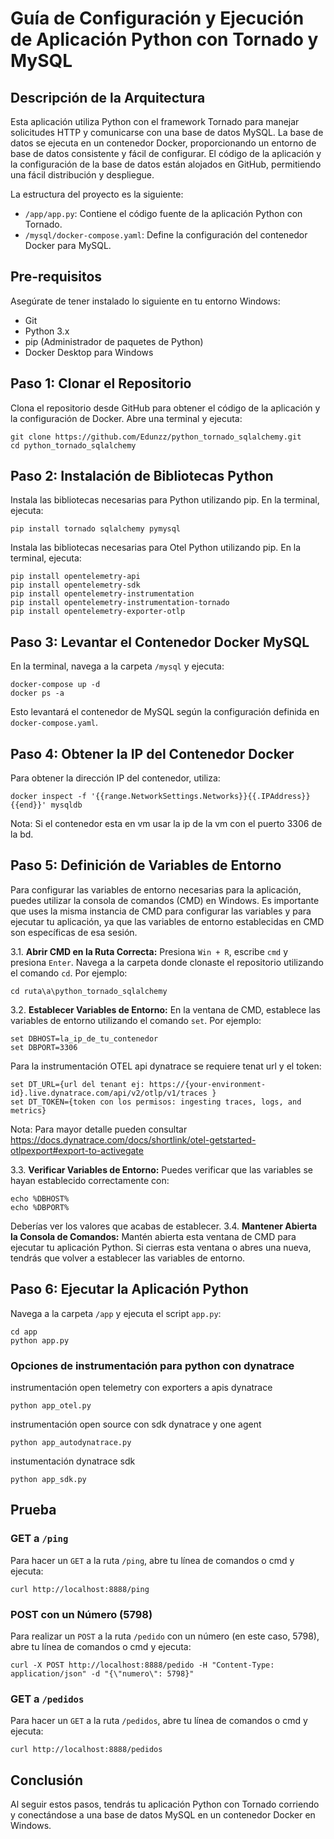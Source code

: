 # Guía de Configuración y Ejecución de Aplicación Python con Tornado y MySQL

## Descripción de la Arquitectura

Esta aplicación utiliza Python con el framework Tornado para manejar solicitudes HTTP y comunicarse con una base de datos MySQL. La base de datos se ejecuta en un contenedor Docker, proporcionando un entorno de base de datos consistente y fácil de configurar. El código de la aplicación y la configuración de la base de datos están alojados en GitHub, permitiendo una fácil distribución y despliegue.

La estructura del proyecto es la siguiente:

-   `/app/app.py`: Contiene el código fuente de la aplicación Python con Tornado.
-   `/mysql/docker-compose.yaml`: Define la configuración del contenedor Docker para MySQL.

## Pre-requisitos

Asegúrate de tener instalado lo siguiente en tu entorno Windows:

-   Git
-   Python 3.x
-   pip (Administrador de paquetes de Python)
-   Docker Desktop para Windows

## Paso 1: Clonar el Repositorio

Clona el repositorio desde GitHub para obtener el código de la aplicación y la configuración de Docker. Abre una terminal y ejecuta:

    git clone https://github.com/Edunzz/python_tornado_sqlalchemy.git
    cd python_tornado_sqlalchemy

## Paso 2: Instalación de Bibliotecas Python

Instala las bibliotecas necesarias para Python utilizando pip. En la terminal, ejecuta:

    pip install tornado sqlalchemy pymysql

Instala las bibliotecas necesarias para Otel Python utilizando pip. En la terminal, ejecuta:

    pip install opentelemetry-api
    pip install opentelemetry-sdk
    pip install opentelemetry-instrumentation
    pip install opentelemetry-instrumentation-tornado
    pip install opentelemetry-exporter-otlp

## Paso 3: Levantar el Contenedor Docker MySQL
En la terminal, navega a la carpeta `/mysql` y ejecuta:

    docker-compose up -d
    docker ps -a

Esto levantará el contenedor de MySQL según la configuración definida en `docker-compose.yaml`.

## Paso 4: Obtener la IP del Contenedor Docker
Para obtener la dirección IP del contenedor, utiliza:

    docker inspect -f '{{range.NetworkSettings.Networks}}{{.IPAddress}}{{end}}' mysqldb
Nota: Si el contenedor esta en vm usar la ip de la vm con el puerto 3306 de la bd.

## Paso 5: Definición de Variables de Entorno
Para configurar las variables de entorno necesarias para la aplicación, puedes utilizar la consola de comandos (CMD) en Windows. Es importante que uses la misma instancia de CMD para configurar las variables y para ejecutar tu aplicación, ya que las variables de entorno establecidas en CMD son específicas de esa sesión.

3.1.  **Abrir CMD en la Ruta Correcta:**
Presiona `Win + R`, escribe `cmd` y presiona `Enter`.
Navega a la carpeta donde clonaste el repositorio utilizando el comando `cd`. Por ejemplo:

    cd ruta\a\python_tornado_sqlalchemy
        
3.2.  **Establecer Variables de Entorno:**
En la ventana de CMD, establece las variables de entorno utilizando el comando `set`. Por ejemplo:
                
    set DBHOST=la_ip_de_tu_contenedor
    set DBPORT=3306

Para la instrumentación OTEL api dynatrace se requiere tenat url y el token:
                
    set DT_URL={url del tenant ej: https://{your-environment-id}.live.dynatrace.com/api/v2/otlp/v1/traces }
    set DT_TOKEN={token con los permisos: ingesting traces, logs, and metrics}

Nota: Para mayor detalle pueden consultar https://docs.dynatrace.com/docs/shortlink/otel-getstarted-otlpexport#export-to-activegate

3.3.  **Verificar Variables de Entorno:**
Puedes verificar que las variables se hayan establecido correctamente con:
                
    echo %DBHOST%
    echo %DBPORT%
        
Deberías ver los valores que acabas de establecer.
3.4.  **Mantener Abierta la Consola de Comandos:**
Mantén abierta esta ventana de CMD para ejecutar tu aplicación Python. Si cierras esta ventana o abres una nueva, tendrás que volver a establecer las variables de entorno.

## Paso 6: Ejecutar la Aplicación Python
Navega a la carpeta `/app` y ejecuta el script `app.py`:

    cd app
    python app.py

### Opciones de instrumentación para python con dynatrace
instrumentación open telemetry con exporters a apis dynatrace

    python app_otel.py

instrumentación open source con sdk dynatrace y one agent

    python app_autodynatrace.py

instumentación dynatrace sdk

    python app_sdk.py

## Prueba
### GET a `/ping`
Para hacer un `GET` a la ruta `/ping`, abre tu línea de comandos o cmd y ejecuta:

    curl http://localhost:8888/ping

### POST con un Número (5798)
Para realizar un `POST` a la ruta `/pedido` con un número (en este caso, 5798), abre tu línea de comandos o cmd y ejecuta:

    curl -X POST http://localhost:8888/pedido -H "Content-Type: application/json" -d "{\"numero\": 5798}"

### GET a `/pedidos`
Para hacer un `GET` a la ruta `/pedidos`, abre tu línea de comandos o cmd y ejecuta:

    curl http://localhost:8888/pedidos

## Conclusión
Al seguir estos pasos, tendrás tu aplicación Python con Tornado corriendo y conectándose a una base de datos MySQL en un contenedor Docker en Windows.
